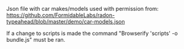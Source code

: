 Json file with car makes/models used with permission from: https://github.com/FormidableLabs/radon-typeahead/blob/master/demo/car-models.json

If a change to scripts is made the command "Browserify 'scripts' -o bundle.js"
must be ran.